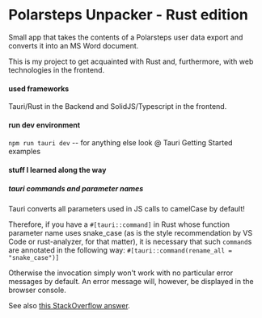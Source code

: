 # Polarsteps Unpacker - Rust edition
Small app that takes the contents of a Polarsteps user data export and converts it into an MS Word document.

This is my project to get acquainted with Rust and, furthermore, with web technologies in the frontend.

#### used frameworks
Tauri/Rust in the Backend and SolidJS/Typescript in the frontend.

#### run dev environment
`npm run tauri dev` -- for anything else look @ Tauri Getting Started examples

#### stuff I learned along the way

##### tauri commands and parameter names 
Tauri converts all parameters used in JS calls to camelCase by default! 

Therefore, if you have a `#[tauri::command]` in Rust whose function parameter name uses snake_case (as is the style recommendation by VS Code or rust-analyzer, for that matter), it is necessary that such `command`s are annotated in the following way: `#[tauri::command(rename_all = "snake_case")]`

Otherwise the invocation simply won't work with no particular error messages by default. An error message will, however, be displayed in the browser console.

See also [this StackOverflow answer](https://stackoverflow.com/a/74633778/16063145).